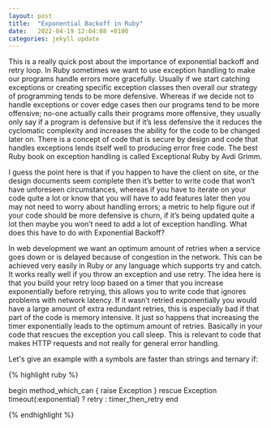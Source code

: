 ```yaml
---
layout: post
title:  "Exponential Backoff in Ruby"
date:   2022-04-19 12:04:08 +0100
categories: jekyll update
---
```


This is a really quick post about the importance of exponential backoff and retry loop. In Ruby sometimes we want to use exception handling to make our programs handle errors more gracefully. Usually if we start catching exceptions or creating specific exception classes then overall our strategy of programming tends to be more defensive. Whereas if we decide not to handle exceptions or cover edge cases then our programs tend to be more offensive; no-one actually calls their programs more offensive, they usually only say if a program is defensive but if it’s less defensive the it reduces the cyclomatic complexity and increases the ability for the code to be changed later on. There is a concept of code that is secure by design and code that handles exceptions lends itself well to producing error free code. The best Ruby book on exception handling is called Exceptional Ruby by Avdi Grimm.

I guess the point here is that if you happen to have the client on site, or the design documents seem complete then it’s better to write code that won’t have unforeseen circumstances, whereas if you have to iterate on your code quite a lot or know that you will have to add features later then you may not need to worry about handling errors; a metric to help figure out if your code should be more defensive is churn, if it’s being updated quite a lot then maybe you won’t need to add a lot of exception handling. What does this have to do with Exponential Backoff?

In web development we want an optimum amount of retries when a service goes down or is delayed because of congestion in the network. This can be achieved very easily in Ruby or any language which supports try and catch. It works really well if you throw an exception and use retry. The idea here is that you build your retry loop based on a timer that you increase exponentially before retrying, this allows you to write code that ignores problems with network latency. If it wasn’t retried exponentially you would have a large amount of extra redundant retries, this is especially bad if that part of the code is memory intensive. It just so happens that increasing the timer exponentially leads to the optimum amount of retries. Basically in your code that rescues the exception you call sleep. This is relevant to code that makes HTTP requests and not really for general error handling.

Let's give an example with a symbols are faster than strings and ternary if:

{% highlight ruby %}

begin 
  method_which_can { raise Exception }
rescue Exception
  timeout(:exponential) ? retry : timer_then_retry
end

{% endhighlight %}